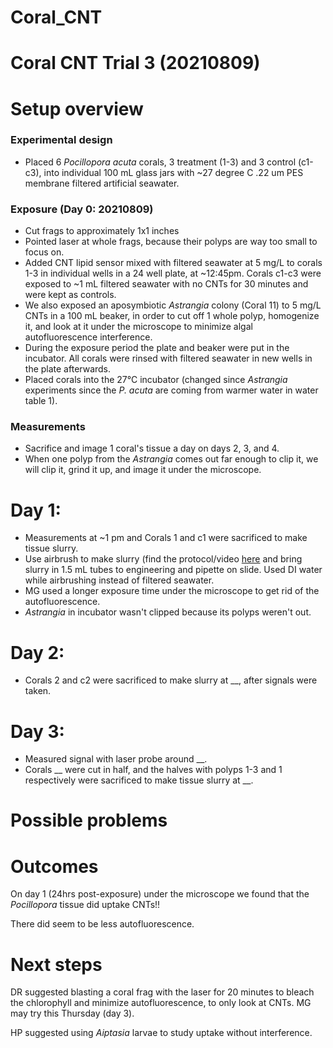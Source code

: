 # Coral_CNT

# Coral CNT Trial 3 (20210809)

# Setup overview
### Experimental design
- Placed 6 *Pocillopora acuta* corals, 3 treatment (1-3) and 3 control (c1-c3), into individual 100 mL glass jars with ~27 degree C .22 um PES membrane filtered artificial seawater.

### Exposure (Day 0: 20210809)
- Cut frags to approximately 1x1 inches
- Pointed laser at whole frags, because their polyps are way too small to focus on.
- Added CNT lipid sensor mixed with filtered seawater at 5 mg/L to corals 1-3 in individual wells in a 24 well plate, at ~12:45pm. Corals c1-c3 were exposed to ~1 mL filtered seawater with no CNTs for 30 minutes and were kept as controls.
- We also exposed an aposymbiotic *Astrangia* colony (Coral 11) to 5 mg/L CNTs in a 100 mL beaker, in order to cut off 1 whole polyp, homogenize it, and look at it under the microscope to minimize algal autofluorescence interference.
- During the exposure period the plate and beaker were put in the incubator. All corals were rinsed with filtered seawater in new wells in the plate afterwards.
- Placed corals into the 27°C incubator (changed since *Astrangia* experiments since the *P. acuta* are coming from warmer water in water table 1).

### Measurements
- Sacrifice and image 1 coral's tissue a day on days 2, 3, and 4.
- When one polyp from the *Astrangia* comes out far enough to clip it, we will clip it, grind it up, and image it under the microscope.

# Day 1:
- Measurements at ~1 pm and Corals 1 and c1 were sacrificed to make tissue slurry.
- Use airbrush to make slurry (find the protocol/video [here](https://hputnam.github.io/Putnam_Lab_Notebook/Coral_Tissue_Removal_protocol/) and bring slurry in 1.5 mL tubes to engineering and pipette on slide. Used DI water while airbrushing instead of filtered seawater.
- MG used a longer exposure time under the microscope to get rid of the autofluorescence.
- *Astrangia* in incubator wasn't clipped because its polyps weren't out.

# Day 2:
- Corals 2 and c2 were sacrificed to make slurry at __, after signals were taken.

# Day 3:
- Measured signal with laser probe around __.
- Corals __ were cut in half, and the halves with polyps 1-3 and 1 respectively were sacrificed to make tissue slurry at __.

# Possible problems


# Outcomes

On day 1 (24hrs post-exposure) under the microscope we found that the *Pocillopora* tissue did uptake CNTs!!

There did seem to be less autofluorescence.

# Next steps

DR suggested blasting a coral frag with the laser for 20 minutes to bleach the chlorophyll and minimize autofluorescence, to only look at CNTs. MG may try this Thursday (day 3).

HP suggested using *Aiptasia* larvae to study uptake without interference.
